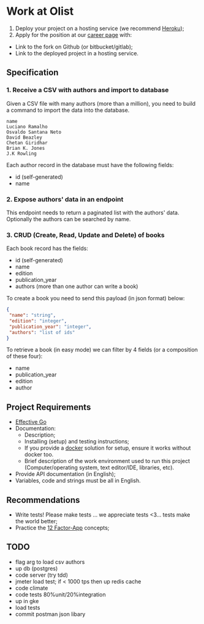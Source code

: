 # Work at Olist

1. Deploy your project on a hosting service (we recommend [Heroku](https://heroku.com));
2. Apply for the position at our [career page](https://olist.gupy.io/) with:

- Link to the fork on Github (or bitbucket/gitlab);
- Link to the deployed project in a hosting service.

## Specification

### 1. Receive a CSV with authors and import to database

Given a CSV file with many authors (more than a million), you need to build a command to import the data into the database.

```csv
name
Luciano Ramalho
Osvaldo Santana Neto
David Beazley
Chetan Giridhar
Brian K. Jones
J.K Rowling
```

Each author record in the database must have the following fields:

- id (self-generated)
- name

### 2. Expose authors' data in an endpoint

This endpoint needs to return a paginated list with the authors' data.
Optionally the authors can be searched by name.

### 3. CRUD (Create, Read, Update and Delete) of books

Each book record has the fields:

- id (self-generated)
- name
- edition
- publication_year
- authors (more than one author can write a book)

To create a book you need to send this payload (in json format) below:

```json
{
 "name": "string",
 "edition": "integer",
 "publication_year": "integer",
 "authors": "list of ids"
}
```

To retrieve a book (in easy mode) we can filter by 4 fields (or a composition of these four):

- name
- publication_year
- edition
- author

## Project Requirements

- [Effective Go](https://golang.org/doc/effective_go.html)
- Documentation:
  - Description;
  - Installing (setup) and testing instructions;
  - If you provide a [docker](https://www.docker.com/) solution for setup, ensure it works without docker too.
  - Brief description of the work environment used to run this project (Computer/operating system, text editor/IDE, libraries, etc).
- Provide API documentation (in English);
- Variables, code and strings must be all in English.

## Recommendations

- Write tests! Please make tests ... we appreciate tests <3... tests make the world better;
- Practice the [12 Factor-App](http://12factor.net) concepts;

## TODO

- flag arg to load csv authors
- up db (postgres)
- code server (try tdd)
- jmeter load test; if < 1000 tps then up redis cache
- code climate
- code tests 80%unit/20%integration
- up in gke
- load tests
- commit postman json libary
